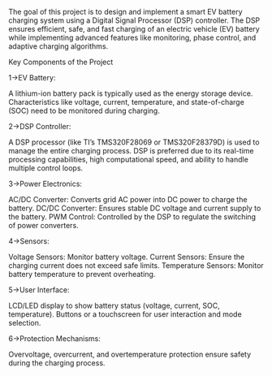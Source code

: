 The goal of this project is to design and implement a smart EV battery charging system using a Digital Signal Processor (DSP) controller. The DSP ensures efficient, safe, and fast charging of an electric vehicle (EV) battery while implementing advanced features like monitoring, phase control, and adaptive charging algorithms.

Key Components of the Project

1->EV Battery:

A lithium-ion battery pack is typically used as the energy storage device.
Characteristics like voltage, current, temperature, and state-of-charge (SOC) need to be monitored during charging.

2->DSP Controller:

A DSP processor (like TI’s TMS320F28069 or TMS320F28379D) is used to manage the entire charging process.
DSP is preferred due to its real-time processing capabilities, high computational speed, and ability to handle multiple control loops.

3->Power Electronics:

AC/DC Converter: Converts grid AC power into DC power to charge the battery.
DC/DC Converter: Ensures stable DC voltage and current supply to the battery.
PWM Control: Controlled by the DSP to regulate the switching of power converters.

4->Sensors:

Voltage Sensors: Monitor battery voltage.
Current Sensors: Ensure the charging current does not exceed safe limits.
Temperature Sensors: Monitor battery temperature to prevent overheating.

5->User Interface:

LCD/LED display to show battery status (voltage, current, SOC, temperature).
Buttons or a touchscreen for user interaction and mode selection.


6->Protection Mechanisms:

Overvoltage, overcurrent, and overtemperature protection ensure safety during the charging process.
